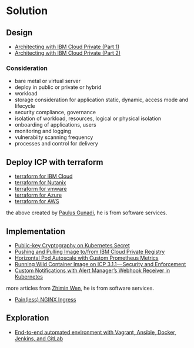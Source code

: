 # Solution

## Design
- [Architecting with IBM Cloud Private (Part 1)](https://medium.com/@jaricsng/architecting-with-ibm-cloud-private-2a8e0b17efd2)
- [Architecting with IBM Cloud Private (Part 2)](https://medium.com/@jaricsng/architecting-with-ibm-cloud-private-part-2-c9a758ad0556)

### Consideration

- bare metal or virtual server
- deploy in public or private or hybrid
- workload
- storage consideration for application static, dynamic, access mode and lifecycle
- security compliance, governance
- isolation of workload, resources, logical or physical isolation
- onboarding of applications, users
- monitoring and logging
- vulnerabiity scanning frequency
- processes and control for delivery

## Deploy ICP with terraform
- [terraform for IBM Cloud](https://github.com/pjgunadi/ibm-cloud-private-terraform-softlayer)
- [terraform for Nutanix](https://github.com/pjgunadi/ibm-cloud-private-terraform-nutanix)
- [terraform for vmware](https://github.com/pjgunadi/ibm-cloud-private-terraform-vmware)
- [terraform for Azure](https://github.com/pjgunadi/ibm-cloud-private-terraform-azure)
- [terraform for AWS](https://github.com/pjgunadi/ibm-cloud-private-terraform-aws)

the above created by [Paulus Gunadi](https://github.com/pjgunadi), he is from software services.

## Implementation
- [Public-key Cryptography on Kubernetes Secret](https://medium.com/@zhimin.wen/public-key-cryptography-on-kubernetes-secret-b0597be71abd)
- [Pushing and Pulling Image to/from IBM Cloud Private Registry](https://medium.com/devopslinks/pushing-and-pull-image-from-ibm-cloud-private-registry-23e972c9921b)
- [Horizontal Pod Autoscale with Custom Prometheus Metrics](https://itnext.io/horizontal-pod-autoscale-with-custom-metrics-8cb13e9d475)
- [Running Wild Container Image on ICP 3.1.1 — Security and Enforcement](https://medium.com/@zhimin.wen/running-wild-container-image-on-icp-3-1-1-security-and-enforcement-19bf9e26a3d8)
- [Custom Notifications with Alert Manager’s Webhook Receiver in Kubernetes](https://medium.com/@zhimin.wen/custom-notifications-with-alert-managers-webhook-receiver-in-kubernetes-8e1152ba2c31)

more articles from [Zhimin Wen](https://medium.com/@zhimin.wen), he is from software services.

- [Pain(less) NGINX Ingress](https://danielfm.me/posts/painless-nginx-ingress.html)

## Exploration
- [End-to-end automated environment with Vagrant, Ansible, Docker, Jenkins, and GitLab](https://medium.com/@ernesenorelus/end-to-end-automated-environment-with-vagrant-ansible-docker-jenkins-and-gitlab-32bb91fbee40)



